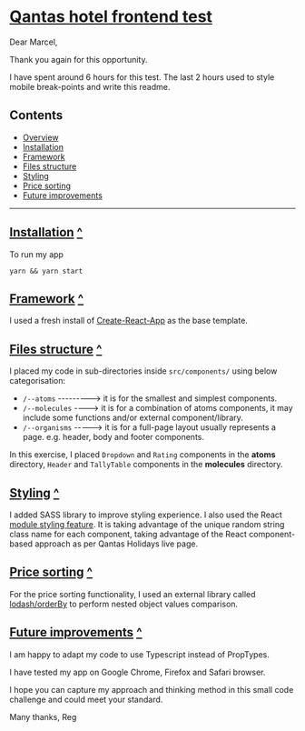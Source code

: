 # [Qantas hotel frontend test](#markdown-header)

Dear Marcel,

Thank you again for this opportunity. 

I have spent around 6 hours for this test. The last 2 hours used to style mobile break-points and write this readme.

## Contents

- [Overview](#markdown-header)
- [Installation](#markdown-installation)
- [Framework](#markdown-framework)
- [Files structure](#markdown-files-structure) 
- [Styling](#markdown-styling)
- [Price sorting](#markdown-price-sorting)
- [Future improvements](#markdown-future-improvements)

---

## [Installation](#markdown-installation) [^](#markdown-header)
To run my app
```
yarn && yarn start
```

## [Framework](#markdown-framework) [^](#markdown-header)
I used a fresh install of [Create-React-App](https://create-react-app.dev/) as the base template.

## [Files structure](#markdown-files-structure) [^](#markdown-header)

I placed my code in sub-directories inside `src/components/` using below categorisation:
- `/--atoms`        --------->   it is for the smallest and simplest components.
- `/--molecules`   ---->  it is for a combination of atoms components, it may include some functions and/or external component/library.
- `/--organisms`    ----->  it is for a full-page layout usually represents a page. e.g. header, body and footer components.

In this exercise, I placed `Dropdown` and `Rating` components in the **atoms** directory, `Header` and `TallyTable` components in the **molecules** directory.

## [Styling](#markdown-styling) [^](#markdown-header)
I added SASS library to improve styling experience. I also used the React [module styling feature](https://create-react-app.dev/docs/adding-a-css-modules-stylesheet). It is taking advantage of the unique random string class name for each component, taking advantage of the React component-based approach as per Qantas Holidays live page.

## [Price sorting](#markdown-price-sorting) [^](#markdown-header)
For the price sorting functionality, I used an external library called [lodash/orderBy](https://lodash.com/docs/4.17.15#orderBy) to perform nested object values comparison.

## [Future improvements](#markdown-future-improvements) [^](#markdown-header)
I am happy to adapt my code to use Typescript instead of PropTypes.

I have tested my app on Google Chrome, Firefox and Safari browser.

I hope you can capture my approach and thinking method in this small code challenge and could meet your standard.

Many thanks,
Reg